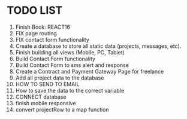 # TODO LIST
1)  Finish Book: REACT16
2)  FIX page routing
3)  FIX contact form functionality
4)  Create a database to store all static data (projects, messages, etc).
5)  Finish building all views (Mobile, PC, Tablet)
6)  Build Contact Form functionality
7)  Build Contact Form to sms alert and response
8)  Create a Contract and Payment Gateway Page for freelance
9)  Add all project data to the database
10) HOW TO SEND TO EMAIL
11) How to save the data to the correct variable
12) CONNECT database
13) finish mobile responsive
14) convert projectRow to a map function